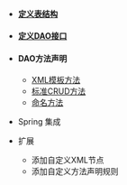 - #### [定义表结构](定义表结构.md)
- #### [定义DAO接口](定义DAO接口.md)
- #### DAO方法声明
    - [XML模板方法](XML方法.md)
    - [标准CRUD方法](标准CRUD方法.md)
    - [命名方法](命名方法.md)

- Spring 集成
- 扩展
    - 添加自定义XML节点
    - 添加自定义方法声明规则